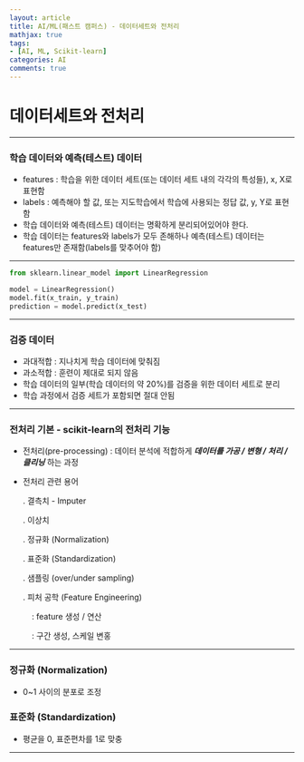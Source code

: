 ```yaml
---
layout: article
title: AI/ML(패스트 캠퍼스) - 데이터세트와 전처리
mathjax: true
tags:
- [AI, ML, Scikit-learn]
categories: AI
comments: true
---
```


# 데이터세트와 전처리

---

### 학습 데이터와 예측(테스트) 데이터

- features : 학습을 위한 데이터 세트(또는 데이터 세트 내의 각각의 특성들), x, X로 표현함
- labels : 예측해야 할 값, 또는 지도학습에서 학습에 사용되는 정답 값, y, Y로 표현함
- 학습 데이터와 예측(테스트) 데이터는 명확하게 분리되어있어야 한다.
- 학습 데이터는 features와 labels가 모두 존해하나 예측(테스트) 데이터는 features만 존재함(labels를 맞추어야 함)

---

``` python
from sklearn.linear_model import LinearRegression

model = LinearRegression()
model.fit(x_train, y_train)
prediction = model.predict(x_test)
```

---

### 검증 데이터

- 과대적합 : 지나치게 학습 데이터에 맞춰짐
- 과소적합 : 훈련이 제대로 되지 않음
- 학습 데이터의 일부(학습 데이터의 약 20%)를 검증을 위한 데이터 세트로 분리
- 학습 과정에서 검증 세트가 포함되면 절대 안됨

---

### 전처리 기본 - scikit-learn의 전처리 기능

- 전처리(pre-processing) : 데이터 분석에 적합하게 *_**데이터를 가공 / 변형 / 처리 / 클리닝**_* 하는 과정
- 전처리 관련 용어

  . 결측치 - Imputer

  . 이상치

  . 정규화 (Normalization)

  . 표준화 (Standardization)

  . 샘플링 (over/under sampling)

  . 피처 공학 (Feature Engineering)

  &nbsp;&nbsp;&nbsp;&nbsp;: feature 생성 / 연산

  &nbsp;&nbsp;&nbsp;&nbsp;: 구간 생성, 스케일 변홍

---

### 정규화 (Normalization)
- 0~1 사이의 분포로 조정

### 표준화 (Standardization)
- 평균을 0, 표준편차를 1로 맞충

---

